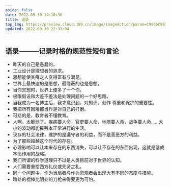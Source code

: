 ```yaml
---
aside: false
date: 2022-05-30 14:10:30
title: 语录
top_img: https://preview.cloud.189.cn/image/imageAction?param=C9906C9B7AEF076C451AB9A46DD597D3F9F2E88B39B3CF6D6616839D05060BEDA15D30DA4199B172EF3C10F22D3A8A8F59527B611317314337892A022463A7A4A7B0127D86FD416D4D221FC21DE5BA0DEAF4BEEFAB192E7A03B25C884677AFED58891F9049777445D093B921C61EFEFF
updated: 2022-09-30 22:33:04
---
```

## 语录———记录时格的规范性短句言论

<!-- 无序列表 -->

- 昨天的自己是愚蠢的。
- 工业设计是理想者的追求。
- 思想能使贫瘠之人变得富有与满足。
- 世界上最快速的是思想，最隐蔽的也是思想。
- 当你冥想时，世界上便多了一个你。
- 极限假设和大差不差法是处理问题的一个好思路。
- 当我成为一名博主后，我才意识到，对知识、创作 尊重和保护的重要性。
- 我把所有困难都当作是对自己的打磨。
- 可悲的是，教育者不懂教育。
- 人啊，太脆弱了。疾病要人命，官吏要人命，地痞要人命，战争要人命……大小的波动都能摧残本正常进行的生活。
- 现存的社会法律，维护的是遵守者的利益，而不是善恶方的利益。
- 为了那些超越这个时代的存在。
- 心理影响可以让本来存在的东西消失，可以让不存在的东西出现，这就是低成本高作用的战略。
- 我们所谓的科学道理只不过是人类目前对于世界的认知。
- 人们需要重拾西方礼仪或先贤之礼。
- 同一个问题中，作为当局者与作为旁观者会出现大有不同的态度与措施。
- 暗处的棍棒比明处的刀枪来得要更为可怕。
